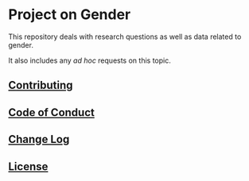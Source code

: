# Project on Gender

This repository deals with research questions as well as data related to gender. 

It also includes any *ad hoc* requests on this topic.

## [Contributing](CONTRIBUTING.md)

## [Code of Conduct](CODE_OF_CONDUCT.md)

## [Change Log](CHANGELOG.md)

## [License](LICENSE.md)